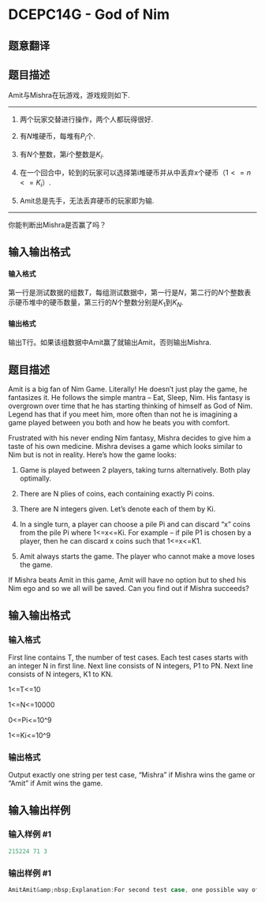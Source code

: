 # DCEPC14G - God of Nim

## 题意翻译

## 题目描述

Amit与Mishra在玩游戏，游戏规则如下.

------------

1. 两个玩家交替进行操作，两个人都玩得很好.

2. 有$N$堆硬币，每堆有$P_i$个.

3. 有$N$个整数，第$i$个整数是$K_i$.

4. 在一个回合中，轮到的玩家可以选择第i堆硬币并从中丢弃x个硬币（$1<=n<=K_i$）.

5. Amit总是先手，无法丢弃硬币的玩家即为输.

------------

你能判断出Mishra是否赢了吗？

## 输入输出格式

#### 输入格式

第一行是测试数据的组数$T$，每组测试数据中，第一行是$N$，第二行的$N$个整数表示硬币堆中的硬币数量，第三行的$N$个整数分别是$K_1$到$K_N$.

#### 输出格式

输出T行。如果该组数据中Amit赢了就输出Amit，否则输出Mishra.

## 题目描述

Amit is a big fan of Nim Game. Literally! He doesn’t just play the game, he fantasizes it. He follows the simple mantra – Eat, Sleep, Nim. His fantasy is overgrown over time that he has starting thinking of himself as God of Nim. Legend has that if you meet him, more often than not he is imagining a game played between you both and how he beats you with comfort.

Frustrated with his never ending Nim fantasy, Mishra decides to give him a taste of his own medicine. Mishra devises a game which looks similar to Nim but is not in reality. Here’s how the game looks:

1. Game is played between 2 players, taking turns alternatively. Both play optimally.

2. There are N plies of coins, each containing exactly Pi coins.

3. There are N integers given. Let’s denote each of them by Ki.

4. In a single turn, a player can choose a pile Pi and can discard “x” coins from the pile Pi where 1<=x<=Ki. For example – if pile P1 is chosen by a player, then he can discard x coins such that 1<=x<=K1.

5. Amit always starts the game. The player who cannot make a move loses the game.

If Mishra beats Amit in this game, Amit will have no option but to shed his Nim ego and so we all will be saved. Can you find out if Mishra succeeds?

## 输入输出格式

### 输入格式

First line contains T, the number of test cases. Each test cases starts with an integer N in first line. Next line consists of N integers, P1 to PN. Next line consists of N integers, K1 to KN.

1<=T<=10

1<=N<=10000

0<=Pi<=10^9

1<=Ki<=10^9

### 输出格式

Output exactly one string per test case, “Mishra” if Mishra wins the game or “Amit” if Amit wins the game.

## 输入输出样例

### 输入样例 #1

```cpp
215224 71 3
```


### 输出样例 #1

```cpp
AmitAmit&amp;nbsp;Explanation:For second test case, one possible way of winning for Amit is &amp;ndash; Amit and Mishra discard 1 coin alternatively from first pile, starting from Amit. Then Amit picks up 3 from second pile, Mishra picks up 1 from second pile and Amit finishes the game by picking up 3 coins left in the second pile.
```


